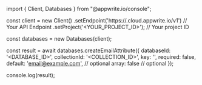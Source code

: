 import { Client, Databases } from "@appwrite.io/console";

const client = new Client()
    .setEndpoint('https://<REGION>.cloud.appwrite.io/v1') // Your API Endpoint
    .setProject('<YOUR_PROJECT_ID>'); // Your project ID

const databases = new Databases(client);

const result = await databases.createEmailAttribute({
    databaseId: '<DATABASE_ID>',
    collectionId: '<COLLECTION_ID>',
    key: '',
    required: false,
    default: 'email@example.com', // optional
    array: false // optional
});

console.log(result);
